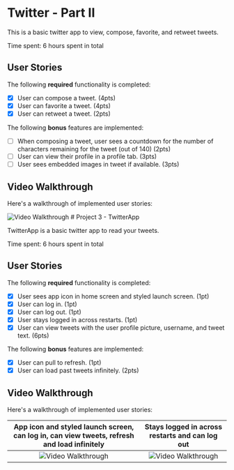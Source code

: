 # Twitter - Part II

This is a basic twitter app to view, compose, favorite, and retweet tweets.

Time spent: 6 hours spent in total

## User Stories

The following **required** functionality is completed:

- [x] User can compose a tweet. (4pts)
- [x] User can favorite a tweet. (4pts)
- [x] User can retweet a tweet. (2pts)

The following **bonus** features are implemented:

- [ ] When composing a tweet, user sees a countdown for the number of characters remaining for the tweet (out of 140) (2pts)
- [ ] User can view their profile in a profile tab. (3pts)
- [ ] User sees embedded images in tweet if available. (3pts)

## Video Walkthrough

Here's a walkthrough of implemented user stories:

<img src='http://g.recordit.co/hV5cPHxhz9.gif' width='' alt='Video Walkthrough' />
# Project 3 - TwitterApp

TwitterApp is a basic twitter app to read your tweets.

Time spent: 6 hours spent in total

## User Stories

The following **required** functionality is completed:

- [x] User sees app icon in home screen and styled launch screen. (1pt)
- [x] User can log in. (1pt)
- [x] User can log out. (1pt)
- [x] User stays logged in across restarts. (1pt)
- [x] User can view tweets with the user profile picture, username, and tweet text. (6pts)

The following **bonus** features are implemented:

- [x] User can pull to refresh. (1pt)
- [x] User can load past tweets infinitely. (2pts)

## Video Walkthrough

Here's a walkthrough of implemented user stories:


App icon and styled launch screen, can log in, can view tweets, refresh and load infinitely                                                |Stays logged in across restarts and can log out        
:------------------------------------------------------------:|:---------------------------------------------------------:
<img src='http://g.recordit.co/bOJ7gDnQKZ.gif' title='Video Walkthrough' width='' alt='Video Walkthrough' /><br> | <img src='http://g.recordit.co/sEukXloBym.gif' title='Video Walkthrough' width='' alt='Video Walkthrough' /><br> 
